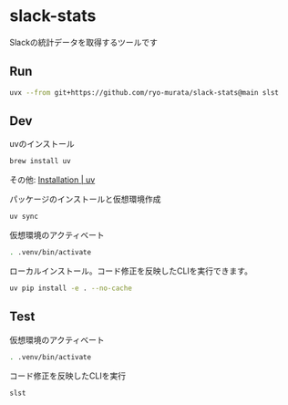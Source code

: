 # slack-stats

Slackの統計データを取得するツールです

## Run

```sh
uvx --from git+https://github.com/ryo-murata/slack-stats@main slst
```

## Dev

uvのインストール

```sh
brew install uv
```

その他: [Installation | uv](https://docs.astral.sh/uv/getting-started/installation/)

パッケージのインストールと仮想環境作成

```sh
uv sync
```

仮想環境のアクティベート

```sh
. .venv/bin/activate
```

ローカルインストール。コード修正を反映したCLIを実行できます。

```sh
uv pip install -e . --no-cache
```

## Test

仮想環境のアクティベート

```sh
. .venv/bin/activate
```

コード修正を反映したCLIを実行

```sh
slst
```
